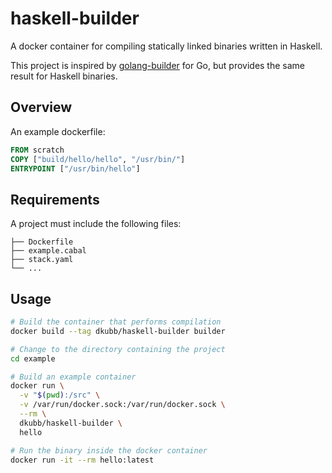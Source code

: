 # haskell-builder

A docker container for compiling statically linked binaries written in Haskell.

This project is inspired by [golang-builder](https://github.com/CenturyLinkLabs/golang-builder)
for Go, but provides the same result for Haskell binaries.

## Overview

An example dockerfile:

```dockerfile
FROM scratch
COPY ["build/hello/hello", "/usr/bin/"]
ENTRYPOINT ["/usr/bin/hello"]
```

## Requirements

A project must include the following files:

```.
├── Dockerfile
├── example.cabal
├── stack.yaml
└── ...
```

## Usage

```bash
# Build the container that performs compilation
docker build --tag dkubb/haskell-builder builder

# Change to the directory containing the project
cd example

# Build an example container
docker run \
  -v "$(pwd):/src" \
  -v /var/run/docker.sock:/var/run/docker.sock \
  --rm \
  dkubb/haskell-builder \
  hello

# Run the binary inside the docker container
docker run -it --rm hello:latest
```
